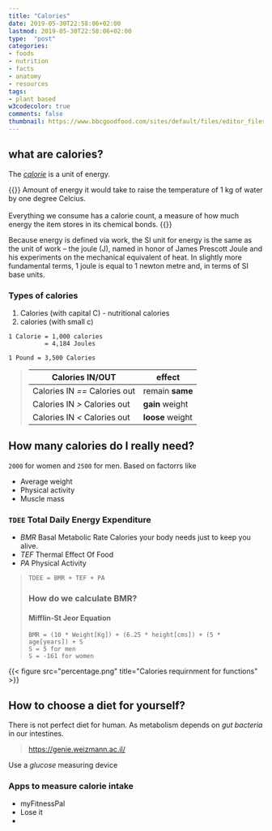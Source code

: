 ```yaml
---
title: "Calories"
date: 2019-05-30T22:58:06+02:00
lastmod: 2019-05-30T22:58:06+02:00
type:  "post"
categories:
- foods
- nutrition
- facts
- anatomy
- resources
tags:
- plant based
w3codecolor: true
comments: false
thumbnail: https://www.bbcgoodfood.com/sites/default/files/editor_files/2017/11/plant-based-diet-guide-main-image-700-350.jpg
---
```


## what are calories?
The [*calorie*](https://en.wikipedia.org/wiki/Calorie) is a unit of energy.

{{<info title="Calorie">}}
Amount of energy it would take to raise the temperature of 1 kg of water by
one degree Celcius.
</br></br>
Everything we consume has a calorie count, a measure of how much energy the
item stores in its chemical bonds. 
{{</info>}}

Because energy is defined via work, the SI unit for energy is the same as the unit of work – the joule (J), named in honor of James Prescott Joule and his experiments on the mechanical equivalent of heat. In slightly more fundamental terms, 1 joule is equal to 1 newton metre and, in terms of SI base units.

### Types of calories

1. Calories (with capital C) - nutritional calories
2. calories (with small c)

```
1 Calorie = 1,000 calories
          = 4,184 Joules

1 Pound = 3,500 Calories
```

> Calories IN/OUT | effect
> ---------------|-----------
> Calories IN *==* Calories out | remain **same**
> Calories IN *>* Calories out | **gain** weight
> Calories IN *<* Calories out | **loose** weight



## How many calories do I really need?

`2000` for women and `2500` for men. Based on factorrs like

* Average weight
* Physical activity
* Muscle mass

### `TDEE` Total Daily Energy Expenditure

* *BMR* Basal Metabolic Rate
   Calories your body needs just to keep you alive.
* *TEF* Thermal Effect Of Food
* *PA* Physical Activity
     
> 
> `TDEE = BMR + TEF + PA`
> 
> ### How do we calculate BMR?
> 
> #### Mifflin-St Jeor Equation
> ```
> BMR = (10 * Weight[Kg]) + (6.25 * height[cms]) + (5 * age[years]) + S
> S = 5 for men
> S = -161 for women
> ```

{{< figure src="percentage.png" title="Calories requirnment for functions" >}}

## How to choose a diet for yourself?

There is not perfect diet for human. As metabolism depends on *gut bacteria*
in our intestines.

> https://genie.weizmann.ac.il/

Use a *glucose* measuring device

### Apps to measure calorie intake

* myFitnessPal
* Lose it
* 